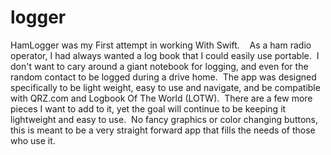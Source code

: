 # logger
HamLogger was my First attempt in working With Swift.    As a ham radio operator, I had always wanted a log book that I could easily use portable.  I don't want to cary around a giant notebook for logging, and even for the random contact to be logged during a drive home.  The app was designed specifically to be light weight, easy to use and navigate, and be compatible with QRZ.com and Logbook Of The World (LOTW).  There are a few more pieces I want to add to it, yet the goal will continue to be keeping it lightweight and easy to use.  No fancy graphics or color changing buttons, this is meant to be a very straight forward app that fills the needs of those who use it.
